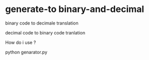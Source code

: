 # generate-to binary-and-decimal
binary code  to decimale translation


decimal code to binary code tranlation


How do i use ?

python genarator.py
